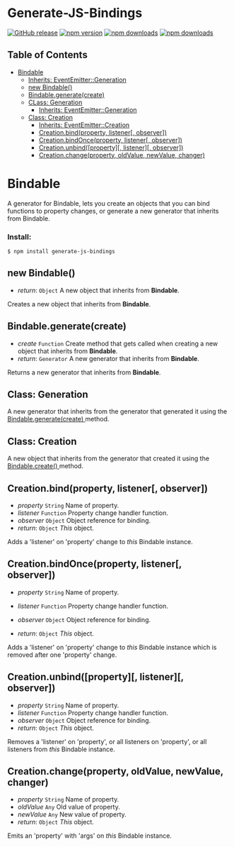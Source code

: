 # Generate-JS-Bindings

[![GitHub release](https://img.shields.io/github/release/Mike96angelo/Generate-JS-Bindings.svg?maxAge=21600)](https://github.com/Mike96Angelo/Generate-JS-Bindings)
[![npm version](https://img.shields.io/npm/v/generate-js-bindings.svg?maxAge=21600)](https://www.npmjs.com/package/generate-js-bindings)
[![npm downloads](https://img.shields.io/npm/dm/generate-js-bindings.svg?maxAge=604800)](https://www.npmjs.com/package/generate-js-bindings)
[![npm downloads](https://img.shields.io/npm/dt/generate-js-bindings.svg?maxAge=604800)](https://www.npmjs.com/package/generate-js-bindings)

## Table of Contents

* [ Bindable ](#event-emitter)
    * [ Inherits: EventEmitter::Generation ](https://github.com/Mike96Angelo/Generate-JS-events#class-generation)
    * [ new Bindable() ](#bindable-create)
    * [ Bindable.generate(create) ](#bindable-generate)
    * [ CLass: Generation ](#class-generation)
        * [ Inherits: EventEmitter::Generation ](https://github.com/Mike96Angelo/Generate-JS-events#class-generation)
    * [ Class: Creation ](#class-creation)
        * [ Inherits: EventEmitter::Creation ](https://github.com/Mike96Angelo/Generate-JS-events#class-creation)
        * [ Creation.bind(property, listener[, observer]) ](#creation-bind)
        * [ Creation.bindOnce(property, listener[, observer]) ](#creation-bind-once)
        * [ Creation.unbind([property][, listener][, observer]) ](#creation-unbind)
        * [ Creation.change(property, oldValue, newValue, changer) ](#creation-change)

<a name="event-emitter"></a>
Bindable
========

A generator for Bindable, lets you create an objects that you can bind functions to property changes, or generate a new generator that inherits from Bindable.

### Install:
```
$ npm install generate-js-bindings
```

<a name="bindable-create"></a>
## new Bindable()

* *return*: `Object` A new object that inherits from **Bindable**.

Creates a new object that inherits from **Bindable**.

<a name="bindable-generate"></a>
## Bindable.generate(create)

* *create* `Function` Create method that gets called when creating a new object that inherits from **Bindable**.
* *return*: `Generator` A new generator that inherits from **Bindable**.

Returns a new generator that inherits from **Bindable**.

<a name="class-generation"></a>
## Class: Generation

A new generator that inherits from the generator that generated it using the [ Bindable.generate(create) ](#bindable-generate) method.

<a name="class-creation"></a>
## Class: Creation

A new object that inherits from the generator that created it using the [ Bindable.create() ](#bindable-create) method.

<a name="creation-bind"></a>
## Creation.bind(property, listener[, observer])

* *property* `String` Name of property.
* *listener* `Function` Property change handler function.
* *observer* `Object` Object reference for binding.
* *return*: `Object` *This* object.

Adds a 'listener' on 'property' change to *this* Bindable instance.

<a name="creation-bind-once"></a>
## Creation.bindOnce(property, listener[, observer])

* *property* `String` Name of property.
* *listener* `Function` Property change handler function.
* *observer* `Object` Object reference for binding.

* *return*: `Object` *This* object.

Adds a 'listener' on 'property' change to *this* Bindable instance which is removed after one 'property' change.

<a name="creation-unbind"></a>
## Creation.unbind([property][, listener][, observer])

* *property* `String` Name of property.
* *listener* `Function` Property change handler function.
* *observer* `Object` Object reference for binding.
* *return*: `Object` *This* object.

Removes a 'listener' on 'property', or all listeners on 'property', or all listeners from *this* Bindable instance.

<a name="creation-change"></a>
## Creation.change(property, oldValue, newValue, changer)

* *property* `String` Name of property.
* *oldValue* `Any` Old value of property.
* *newValue* `Any` New value of property.
* *return*: `Object` *This* object.

Emits an 'property' with 'args' on *this* Bindable instance.
